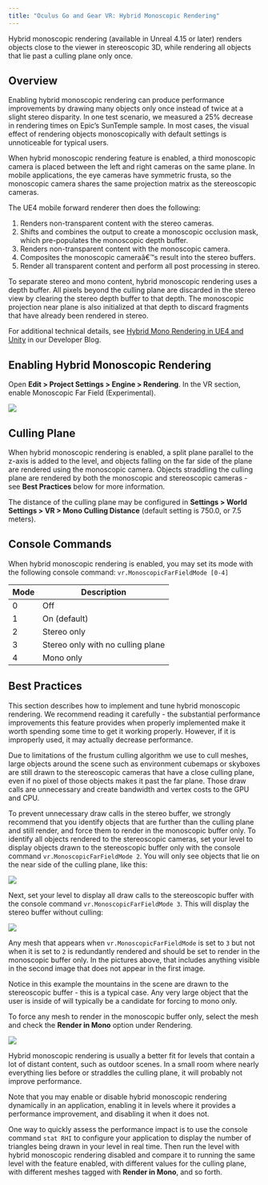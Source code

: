 ```yaml
---
title: "Oculus Go and Gear VR: Hybrid Monoscopic Rendering"
---
```


Hybrid monoscopic rendering (available in Unreal 4.15 or later) renders objects close to the viewer in stereoscopic 3D, while rendering all objects that lie past a culling plane only once.

## Overview

Enabling hybrid monoscopic rendering can produce performance improvements by drawing many objects only once instead of twice at a slight stereo disparity. In one test scenario, we measured a 25% decrease in rendering times on Epic’s SunTemple sample. In most cases, the visual effect of rendering objects monoscopically with default settings is unnoticeable for typical users.

When hybrid monoscopic rendering feature is enabled, a third monoscopic camera is placed between the left and right cameras on the same plane. In mobile applications, the eye cameras have symmetric frusta, so the monoscopic camera shares the same projection matrix as the stereoscopic cameras.

The UE4 mobile forward renderer then does the following: 

1. Renders non-transparent content with the stereo cameras.
2. Shifts and combines the output to create a monoscopic occlusion mask, which pre-populates the monoscopic depth buffer.
3. Renders non-transparent content with the monoscopic camera.
4. Composites the monoscopic cameraâ€™s result into the stereo buffers.
5. Render all transparent content and perform all post processing in stereo.


To separate stereo and mono content, hybrid monoscopic rendering uses a depth buffer. All pixels beyond the culling plane are discarded in the stereo view by clearing the stereo depth buffer to that depth. The monoscopic projection near plane is also initialized at that depth to discard fragments that have already been rendered in stereo.

For additional technical details, see [Hybrid Mono Rendering in UE4 and Unity](/blog/hybrid-mono-rendering-in-ue4-and-unity/) in our Developer Blog.

## Enabling Hybrid Monoscopic Rendering

Open **Edit &gt; Project Settings &gt; Engine &gt; Rendering**. In the VR section, enable Monoscopic Far Field (Experimental).

![](/images/documentationunreallatestconceptsunreal-hybrid-monoscopic-0.png)

## Culling Plane

When hybrid monoscopic rendering is enabled, a split plane parallel to the z-axis is added to the level, and objects falling on the far side of the plane are rendered using the monoscopic camera. Objects straddling the culling plane are rendered by both the monoscopic and stereoscopic cameras - see **Best Practices** below for more information.

The distance of the culling plane may be configured in **Settings &gt; World Settings &gt; VR &gt; Mono Culling Distance** (default setting is 750.0, or 7.5 meters).

## Console Commands

When hybrid monoscopic rendering is enabled, you may set its mode with the following console command: `vr.MonoscopicFarFieldMode [0-4]`

| Mode |            Description            |
|------|-----------------------------------|
|  0  |                Off                |
|  1  |           On (default)           |
|  2  |            Stereo only            |
|  3  | Stereo only with no culling plane |
|  4  |             Mono only             |

## Best Practices

This section describes how to implement and tune hybrid monoscopic rendering. We recommend reading it carefully - the substantial performance improvements this feature provides when properly implemented make it worth spending some time to get it working properly. However, if it is improperly used, it may actually decrease performance.

Due to limitations of the frustum culling algorithm we use to cull meshes, large objects around the scene such as environment cubemaps or skyboxes are still drawn to the stereoscopic cameras that have a close culling plane, even if no pixel of those objects makes it past the far plane. Those draw calls are unnecessary and create bandwidth and vertex costs to the GPU and CPU. 

To prevent unnecessary draw calls in the stereo buffer, we strongly recommend that you identify objects that are further than the culling plane and still render, and force them to render in the monoscopic buffer only. To identify all objects rendered to the stereoscopic cameras, set your level to display objects drawn to the stereoscopic buffer only with the console command `vr.MonoscopicFarFieldMode 2`. You will only see objects that lie on the near side of the culling plane, like this:

![](/images/documentationunreallatestconceptsunreal-hybrid-monoscopic-1.png)

Next, set your level to display all draw calls to the stereoscopic buffer with the console command `vr.MonoscopicFarFieldMode 3`. This will display the stereo buffer without culling:

![](/images/documentationunreallatestconceptsunreal-hybrid-monoscopic-2.png)

Any mesh that appears when `vr.MonoscopicFarFieldMode` is set to `3` but not when it is set to `2` is redundantly rendered and should be set to render in the monoscopic buffer only. In the pictures above, that includes anything visible in the second image that does not appear in the first image. 

Notice in this example the mountains in the scene are drawn to the stereoscopic buffer - this is a typical case. Any very large object that the user is inside of will typically be a candidate for forcing to mono only. 

To force any mesh to render in the monoscopic buffer only, select the mesh and check the **Render in Mono** option under Rendering.

![](/images/documentationunreallatestconceptsunreal-hybrid-monoscopic-3.png)

Hybrid monoscopic rendering is usually a better fit for levels that contain a lot of distant content, such as outdoor scenes. In a small room where nearly everything lies before or straddles the culling plane, it will probably not improve performance.

Note that you may enable or disable hybrid monoscopic rendering dynamically in an application, enabling it in levels where it provides a performance improvement, and disabling it when it does not.

One way to quickly assess the performance impact is to use the console command `stat RHI` to configure your application to display the number of triangles being drawn in your level in real time. Then run the level with hybrid monoscopic rendering disabled and compare it to running the same level with the feature enabled, with different values for the culling plane, with different meshes tagged with **Render in Mono**, and so forth.

